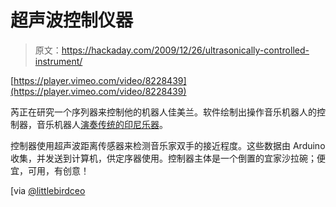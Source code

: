 # 超声波控制仪器

> 原文：<https://hackaday.com/2009/12/26/ultrasonically-controlled-instrument/>

[https://player.vimeo.com/video/8228439](https://player.vimeo.com/video/8228439)

芮正在研究一个序列器来控制他的机器人佳美兰。软件绘制出操作音乐机器人的控制器，音乐机器人[演奏传统的](http://www.vimeo.com/8228439)[印尼乐器](http://en.wikipedia.org/wiki/Gamelan)。

控制器使用超声波距离传感器来检测音乐家双手的接近程度。这些数据由 Arduino 收集，并发送到计算机，供定序器使用。控制器主体是一个倒置的宜家沙拉碗；便宜，可用，有创意！

[via [@littlebirdceo](http://post.ly/FafM)